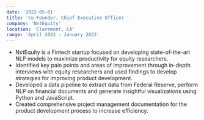 ```yaml
---
date: '2022-05-01'
title: 'Co-Founder, Chief Executive Officer '
company: 'NxtEquity'
location: 'Claremont, CA'
range: 'April 2022 - January 2023'
---
```


- NxtEquity is a Fintech startup focused on developing state-of-the-art NLP models to maximize productivity for equity researchers.
- Identified key pain points and areas of improvement through in-depth interviews with equity researchers and used findings to develop strategies for improving product development.
- Developed a data pipeline to extract data from Federal Reserve, perform NLP on financial documents and generate insightful visualizations using Python and JavaScript.
- Created comprehensive project management documentation for the product development process to increase efficiency.
